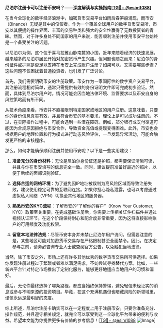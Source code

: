 **尼泊尔注册卡可以注册币安吗？——深度解读与实操指南[[TG💪+ @esim1088](https://t.me/s/esim1088)]**

在当今全球化的数字经济浪潮中，加密货币交易平台如雨后春笋般涌现，而币安（Binance）无疑是其中的佼佼者。作为一个覆盖全球用户的数字货币交易所，币安以其便捷的操作界面、丰富的交易种类和强大的安全性赢得了无数投资者的青睐。然而，对于许多身处不同国家的用户来说，能否顺利注册并使用币安平台始终是一个备受关注的话题。

以尼泊尔为例，这个位于喜马拉雅山脉南麓的小国，近年来随着经济的快速发展，越来越多的尼泊尔居民开始对加密货币产生兴趣。但问题也随之而来：尼泊尔的身份证件或护照是否足以支持在币安上完成账户注册？如果可以，又需要哪些步骤？这些问题不仅困扰着普通投资者，也引发了广泛讨论。

首先，我们需要明确币安的注册政策。币安作为一家国际性的数字资产交易平台，其注册流程相对简单，通常只需提供有效的身份证明文件即可完成初步验证。然而，具体到尼泊尔用户时，情况可能会因当地法律环境、监管要求以及币安自身的风控策略而有所不同。

从技术角度来看，币安并不直接限制特定国家或地区的用户注册。这意味着，只要你的身份信息真实有效，并且符合币安的基本要求，理论上是可以成功注册的。不过，在实际操作过程中，可能会遇到一些潜在障碍。例如，部分银行或支付渠道可能因为合规原因拒绝与币安合作，导致资金充值或提现变得困难。此外，币安也会根据用户的地理位置和行为模式进行动态风险评估，一旦发现异常活动，可能会触发更严格的审核程序。

那么，如何才能确保顺利注册并使用币安呢？以下是一些实用建议：

1. **准备充分的身份材料**：无论是尼泊尔身份证还是护照，都需要保证清晰可读，并且与你在币安填写的信息完全一致。同时，建议提前准备好最近的照片，以便于后续的面部识别验证。

2. **选择合适的网络环境**：为了避免因IP地址被误判为高风险区域而导致注册失败，建议使用稳定可靠的互联网连接。如果你担心隐私泄露，也可以考虑通过虚拟私人网络（VPN）切换至其他地区的服务器。

3. **熟悉币安的KYC流程**：了解币安的“了解你的客户”（Know Your Customer, KYC）政策至关重要。在完成基础注册后，你需要上传相关证件扫描件并通过视频认证环节。在这个阶段保持耐心和配合度非常重要，因为这将直接影响账户的可用额度及功能权限。

4. **留意本地法律法规**：尽管币安本身并未禁止尼泊尔用户访问，但需要注意的是，某些地区可能对加密货币交易存在严格限制甚至全面禁令。因此，在决定参与之前，请务必咨询专业人士或查阅官方公告，以免触犯当地法律。

当然，除了币安之外，市场上还有许多其他优秀的数字货币交易所可供选择。如果你发现注册过程过于繁琐或者难以满足需求，不妨尝试寻找替代方案。比如，一些新兴平台针对特定市场推出了定制化服务，能够更好地适应当地用户的习惯和偏好。

最后，无论你最终选择了哪条路径，都应当始终保持警惕，避免轻信未经证实的消息或参与不明来源的投资项目。毕竟，在这个充满机遇但也暗藏风险的新领域里，谨慎永远是最明智的态度。

综上所述，尼泊尔注册卡确实可以在一定程度上用于注册币安。只要你准备充分、操作规范，并且遵守相关规定，就完全可以享受到这一全球化平台带来的便利与收益。希望本文能为你提供更多有价值的参考信息！[[TG💪+ @esim1088](https://t.me/s/esim1088) ![Image](https://i.postimg.cc/4NQfJmqS/Snipaste-2025-05-13-00-14-12.png)]